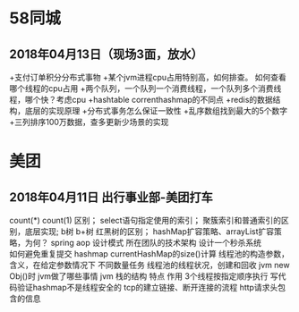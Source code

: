 # 58同城
## 2018年04月13日（现场3面，放水）
+支付订单积分分布式事物
+某个jvm进程cpu占用特别高，如何排查。 如何查看哪个线程的cpu占用
+两个队列，一个队列一个消费线程，一个队列多个消费线程，哪个快？考虑cpu
+hashtable correnthashmap的不同点
+redis的数据结构，底层的实现原理
+分布式事务怎么保证一致性
+乱序数组找到最大的5个数字
+三列排序100万数据，查多更新少场景的实现

# 美团
## 2018年04月11日 出行事业部-美团打车
count(*) count(1) 区别；
select语句指定使用的索引；
聚簇索引和普通索引的区别，底层实现;
b树 b+树 红黑树的区别；
hashMap扩容策略、arrayList扩容策略，为何？
spring aop 设计模式
所在团队的技术架构
设计一个秒杀系统  
如何避免重复提交
hashmap currentHashMap的size()计算
线程池的构造参数，含义，在给定参数情况下 不同数量任务 线程池的线程状况，创建和回收
jvm   new Obj()时 jvm做了哪些事情
jvm 栈的结构 特点 作用
3个线程按指定顺序执行
写代码验证hashmap不是线程安全的
tcp的建立链接、断开连接的流程
http请求头包含的信息
